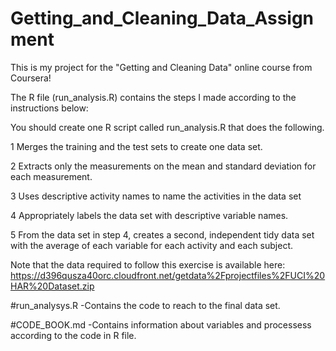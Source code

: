 # Getting_and_Cleaning_Data_Assignment



This is my project for the "Getting and Cleaning Data" online course from Coursera! 

The R file (run_analysis.R) contains the steps I made according to the instructions below:

You should create one R script called run_analysis.R that does the following.

1 Merges the training and the test sets to create one data set.

2 Extracts only the measurements on the mean and standard deviation for each measurement.

3 Uses descriptive activity names to name the activities in the data set

4 Appropriately labels the data set with descriptive variable names.

5 From the data set in step 4, creates a second, independent tidy data set with the average of
each variable for each activity and each subject.

Note that the data required to follow this exercise is available here: https://d396qusza40orc.cloudfront.net/getdata%2Fprojectfiles%2FUCI%20HAR%20Dataset.zip

#run_analysys.R
-Contains the code to reach to the final data set.

#CODE_BOOK.md
-Contains information about variables and processess according to the code in R file.


